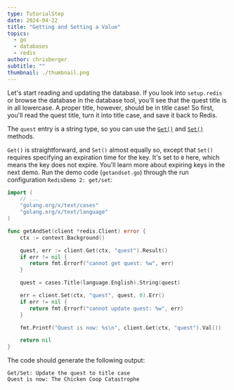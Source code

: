 ```yaml
---
type: TutorialStep
date: 2024-04-22
title: "Getting and Setting a Value"
topics:
  - go
  - databases
  - redis
author: chrisberger
subtitle: ""
thumbnail: ./thumbnail.png
---
```


Let's start reading and updating the database. If you look into `setup.redis` or browse the database in the database tool, you'll see that the quest title is in all lowercase. A proper title, however, should be in title case! So first, you'll read the quest title, turn it into title case, and save it back to Redis.

The `quest` entry is a string type, so you can use the [`Get()`](https://pkg.go.dev/github.com/redis/go-redis/v9#Client.Get) and [`Set()`](https://pkg.go.dev/github.com/redis/go-redis/v9#Client.Set) methods.

`Get()` is straightforward, and `Set()` almost equally so, except that `Set()` requires specifying an expiration time for the key. It's set to `0` here, which means the key does not expire. You'll learn more about expiring keys in the next demo. Run the demo code (`getandset.go`) through the run configuration `RedisDemo 2: get/set`:

```go
import (
    // ...
    "golang.org/x/text/cases"
    "golang.org/x/text/language"
)

func getAndSet(client *redis.Client) error {
    ctx := context.Background()

    quest, err := client.Get(ctx, "quest").Result()
    if err != nil {
       return fmt.Errorf("cannot get quest: %w", err)
    }

    quest = cases.Title(language.English).String(quest)

    err = client.Set(ctx, "quest", quest, 0).Err()
    if err != nil {
       return fmt.Errorf("cannot update quest: %w", err)
    }

    fmt.Printf("Quest is now: %s\n", client.Get(ctx, "quest").Val())

    return nil
}
```

The code should generate the following output:

```
Get/Set: Update the quest to title case
Quest is now: The Chicken Coop Catastrophe
```
